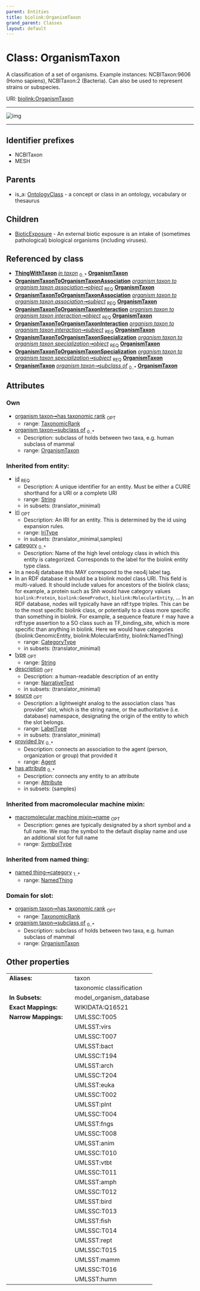 ```yaml
---
parent: Entities
title: biolink:OrganismTaxon
grand_parent: Classes
layout: default
---
```


# Class: OrganismTaxon


A classification of a set of organisms. Example instances: NCBITaxon:9606 (Homo sapiens), NCBITaxon:2 (Bacteria). Can also be used to represent strains or subspecies.

URI: [biolink:OrganismTaxon](https://w3id.org/biolink/vocab/OrganismTaxon)


---

![img](http://yuml.me/diagram/nofunky;dir:TB/class/[ThingWithTaxon],[TaxonomicRank],[OrganismTaxonToOrganismTaxonSpecialization],[OrganismTaxonToOrganismTaxonInteraction],[OrganismTaxonToOrganismTaxonAssociation],[OrganismTaxon]%3Csubclass%20of%200..%2A-%20[OrganismTaxon%7Cid(i):string;iri(i):iri_type%20%3F;type(i):string%20%3F;name(i):label_type%20%3F;description(i):narrative_text%20%3F;source(i):label_type%20%3F],[TaxonomicRank]%3Chas%20taxonomic%20rank%200..1-%20[OrganismTaxon],[ThingWithTaxon]-%20in%20taxon%200..%2A%3E[OrganismTaxon],[OrganismTaxonToOrganismTaxonAssociation]-%20object%201..1%3E[OrganismTaxon],[OrganismTaxonToOrganismTaxonAssociation]-%20subject%201..1%3E[OrganismTaxon],[OrganismTaxonToOrganismTaxonInteraction]-%20object%201..1%3E[OrganismTaxon],[OrganismTaxonToOrganismTaxonInteraction]-%20subject%201..1%3E[OrganismTaxon],[OrganismTaxonToOrganismTaxonSpecialization]-%20object%201..1%3E[OrganismTaxon],[OrganismTaxonToOrganismTaxonSpecialization]-%20subject%201..1%3E[OrganismTaxon],[OrganismTaxon]%5E-[BioticExposure],[OntologyClass]%5E-[OrganismTaxon],[OntologyClass],[NamedThing],[BioticExposure],[Attribute],[Agent])

---


## Identifier prefixes

 * NCBITaxon
 * MESH

## Parents

 *  is_a: [OntologyClass](OntologyClass.md) - a concept or class in an ontology, vocabulary or thesaurus

## Children

 * [BioticExposure](BioticExposure.md) - An external biotic exposure is an intake of (sometimes pathological) biological organisms (including viruses).

## Referenced by class

 *  **[ThingWithTaxon](ThingWithTaxon.md)** *[in taxon](in_taxon.md)*  <sub>0..*</sub>  **[OrganismTaxon](OrganismTaxon.md)**
 *  **[OrganismTaxonToOrganismTaxonAssociation](OrganismTaxonToOrganismTaxonAssociation.md)** *[organism taxon to organism taxon association➞object](organism_taxon_to_organism_taxon_association_object.md)*  <sub>REQ</sub>  **[OrganismTaxon](OrganismTaxon.md)**
 *  **[OrganismTaxonToOrganismTaxonAssociation](OrganismTaxonToOrganismTaxonAssociation.md)** *[organism taxon to organism taxon association➞subject](organism_taxon_to_organism_taxon_association_subject.md)*  <sub>REQ</sub>  **[OrganismTaxon](OrganismTaxon.md)**
 *  **[OrganismTaxonToOrganismTaxonInteraction](OrganismTaxonToOrganismTaxonInteraction.md)** *[organism taxon to organism taxon interaction➞object](organism_taxon_to_organism_taxon_interaction_object.md)*  <sub>REQ</sub>  **[OrganismTaxon](OrganismTaxon.md)**
 *  **[OrganismTaxonToOrganismTaxonInteraction](OrganismTaxonToOrganismTaxonInteraction.md)** *[organism taxon to organism taxon interaction➞subject](organism_taxon_to_organism_taxon_interaction_subject.md)*  <sub>REQ</sub>  **[OrganismTaxon](OrganismTaxon.md)**
 *  **[OrganismTaxonToOrganismTaxonSpecialization](OrganismTaxonToOrganismTaxonSpecialization.md)** *[organism taxon to organism taxon specialization➞object](organism_taxon_to_organism_taxon_specialization_object.md)*  <sub>REQ</sub>  **[OrganismTaxon](OrganismTaxon.md)**
 *  **[OrganismTaxonToOrganismTaxonSpecialization](OrganismTaxonToOrganismTaxonSpecialization.md)** *[organism taxon to organism taxon specialization➞subject](organism_taxon_to_organism_taxon_specialization_subject.md)*  <sub>REQ</sub>  **[OrganismTaxon](OrganismTaxon.md)**
 *  **[OrganismTaxon](OrganismTaxon.md)** *[organism taxon➞subclass of](organism_taxon_subclass_of.md)*  <sub>0..*</sub>  **[OrganismTaxon](OrganismTaxon.md)**

## Attributes


### Own

 * [organism taxon➞has taxonomic rank](organism_taxon_has_taxonomic_rank.md)  <sub>OPT</sub>
    * range: [TaxonomicRank](TaxonomicRank.md)
 * [organism taxon➞subclass of](organism_taxon_subclass_of.md)  <sub>0..*</sub>
    * Description: subclass of holds between two taxa, e.g. human subclass of mammal
    * range: [OrganismTaxon](OrganismTaxon.md)

### Inherited from entity:

 * [id](id.md)  <sub>REQ</sub>
    * Description: A unique identifier for an entity. Must be either a CURIE shorthand for a URI or a complete URI
    * range: [String](types/String.md)
    * in subsets: (translator_minimal)
 * [iri](iri.md)  <sub>OPT</sub>
    * Description: An IRI for an entity. This is determined by the id using expansion rules.
    * range: [IriType](types/IriType.md)
    * in subsets: (translator_minimal,samples)
 * [category](category.md)  <sub>0..*</sub>
    * Description: Name of the high level ontology class in which this entity is categorized. Corresponds to the label for the biolink entity type class.
 * In a neo4j database this MAY correspond to the neo4j label tag.
 * In an RDF database it should be a biolink model class URI.
This field is multi-valued. It should include values for ancestors of the biolink class; for example, a protein such as Shh would have category values `biolink:Protein`, `biolink:GeneProduct`, `biolink:MolecularEntity`, ...
In an RDF database, nodes will typically have an rdf:type triples. This can be to the most specific biolink class, or potentially to a class more specific than something in biolink. For example, a sequence feature `f` may have a rdf:type assertion to a SO class such as TF_binding_site, which is more specific than anything in biolink. Here we would have categories {biolink:GenomicEntity, biolink:MolecularEntity, biolink:NamedThing}
    * range: [CategoryType](types/CategoryType.md)
    * in subsets: (translator_minimal)
 * [type](type.md)  <sub>OPT</sub>
    * range: [String](types/String.md)
 * [description](description.md)  <sub>OPT</sub>
    * Description: a human-readable description of an entity
    * range: [NarrativeText](types/NarrativeText.md)
    * in subsets: (translator_minimal)
 * [source](source.md)  <sub>OPT</sub>
    * Description: a lightweight analog to the association class 'has provider' slot, which is the string name, or the authoritative (i.e. database) namespace, designating the origin of the entity to which the slot belongs.
    * range: [LabelType](types/LabelType.md)
    * in subsets: (translator_minimal)
 * [provided by](provided_by.md)  <sub>0..*</sub>
    * Description: connects an association to the agent (person, organization or group) that provided it
    * range: [Agent](Agent.md)
 * [has attribute](has_attribute.md)  <sub>0..*</sub>
    * Description: connects any entity to an attribute
    * range: [Attribute](Attribute.md)
    * in subsets: (samples)

### Inherited from macromolecular machine mixin:

 * [macromolecular machine mixin➞name](macromolecular_machine_mixin_name.md)  <sub>OPT</sub>
    * Description: genes are typically designated by a short symbol and a full name. We map the symbol to the default display name and use an additional slot for full name
    * range: [SymbolType](types/SymbolType.md)

### Inherited from named thing:

 * [named thing➞category](named_thing_category.md)  <sub>1..*</sub>
    * range: [NamedThing](NamedThing.md)

### Domain for slot:

 * [organism taxon➞has taxonomic rank](organism_taxon_has_taxonomic_rank.md)  <sub>OPT</sub>
    * range: [TaxonomicRank](TaxonomicRank.md)
 * [organism taxon➞subclass of](organism_taxon_subclass_of.md)  <sub>0..*</sub>
    * Description: subclass of holds between two taxa, e.g. human subclass of mammal
    * range: [OrganismTaxon](OrganismTaxon.md)

## Other properties

|  |  |  |
| --- | --- | --- |
| **Aliases:** | | taxon |
|  | | taxonomic classification |
| **In Subsets:** | | model_organism_database |
| **Exact Mappings:** | | WIKIDATA:Q16521 |
| **Narrow Mappings:** | | UMLSSC:T005 |
|  | | UMLSST:virs |
|  | | UMLSSC:T007 |
|  | | UMLSST:bact |
|  | | UMLSSC:T194 |
|  | | UMLSST:arch |
|  | | UMLSSC:T204 |
|  | | UMLSST:euka |
|  | | UMLSSC:T002 |
|  | | UMLSST:plnt |
|  | | UMLSSC:T004 |
|  | | UMLSST:fngs |
|  | | UMLSSC:T008 |
|  | | UMLSST:anim |
|  | | UMLSSC:T010 |
|  | | UMLSST:vtbt |
|  | | UMLSSC:T011 |
|  | | UMLSST:amph |
|  | | UMLSSC:T012 |
|  | | UMLSST:bird |
|  | | UMLSSC:T013 |
|  | | UMLSST:fish |
|  | | UMLSSC:T014 |
|  | | UMLSST:rept |
|  | | UMLSSC:T015 |
|  | | UMLSST:mamm |
|  | | UMLSSC:T016 |
|  | | UMLSST:humn |

